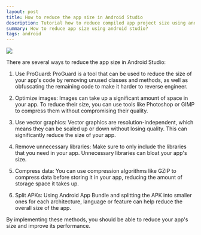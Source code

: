 ```yaml
---
layout: post
title: How to reduce the app size in Android Studio
description: Tutorial how to reduce compiled app project size using android studio
summary: How to reduce app size using android studio?
tags: android
---
```

![](https://www.freecodecamp.org/news/content/images/size/w300/2020/08/android.png)

There are several ways to reduce the app size in Android Studio:

1. Use ProGuard: ProGuard is a tool that can be used to reduce the size of your app's code by removing unused classes and methods, as well as obfuscating the remaining code to make it harder to reverse engineer.

2. Optimize images: Images can take up a significant amount of space in your app. To reduce their size, you can use tools like Photoshop or GIMP to compress them without compromising their quality.

3. Use vector graphics: Vector graphics are resolution-independent, which means they can be scaled up or down without losing quality. This can significantly reduce the size of your app.

4. Remove unnecessary libraries: Make sure to only include the libraries that you need in your app. Unnecessary libraries can bloat your app's size.

5. Compress data: You can use compression algorithms like GZIP to compress data before storing it in your app, reducing the amount of storage space it takes up.

6. Split APKs: Using Android App Bundle and splitting the APK into smaller ones for each architecture, language or feature can help reduce the overall size of the app.

By implementing these methods, you should be able to reduce your app's size and improve its performance.
